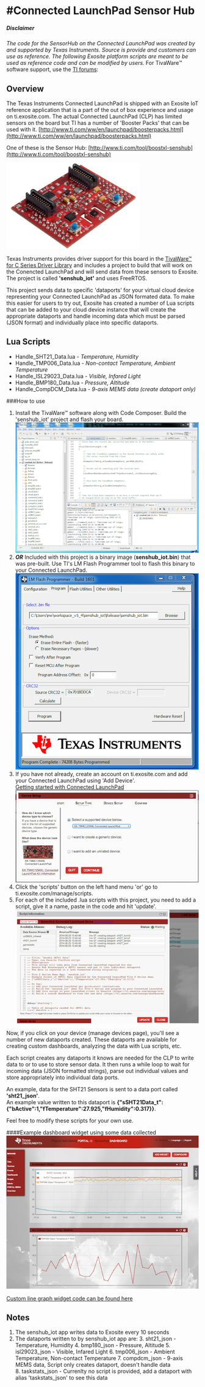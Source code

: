 #Connected LaunchPad Sensor Hub 
=====================

##### Disclaimer
_The code for the SensorHub on the Connected LaunchPad was created by and supported by Texas Instruments.  Source is provide and customers can use as reference.  The following Exosite platform scripts are meant to be used as reference code and can be modified by users._  For TivaWare™ software support, use the [TI forums](http://e2e.ti.com/support/microcontrollers/tiva_arm/default.aspx):


## Overview
The Texas Instruments Connected LaunchPad is shipped with an Exosite IoT reference application that is a part of the out of box experience and usage on ti.exosite.com.  The actual Connected LaunchPad (CLP) has limited sensors on the board but TI has a number of 'Booster Packs' that can be used with it.  [http://www.ti.com/ww/en/launchpad/boosterpacks.html](http://www.ti.com/ww/en/launchpad/boosterpacks.html)

One of these is the Sensor Hub: [http://www.ti.com/tool/boostxl-senshub](http://www.ti.com/tool/boostxl-senshub)

![image](doc_images/med_boostxl-senshub_boostxl-senshub.jpg)

Texas Instruments provides driver support for this board in the [TivaWare™ for C Series Driver Library](http://www.ti.com/tool/sw-tm4c-drl) and includes a project to build that will work on the Conencted LaunchPad and will send data from these sensors to Exosite.  The project is called **'senshub_iot'** and uses FreeRTOS.

This project sends data to specific 'dataports' for your virtual cloud device representing your Connected LaunchPad as JSON formated data.  To make this easier for users to try out, Exosite has created a number of Lua scripts that can be added to your cloud device instance that will create the appropriate dataports and handle incoming data which must be parsed (JSON format) and individually place into specific dataports.

## Lua Scripts

* Handle_SHT21_Data.lua - *Temperature, Humidity*
* Handle_TMP006_Data.lua - *Non-contact Temperature, Ambient Temperature*
* Handle_ISL29023_Data.lua - *Visible, Infared Light*
* Handle_BMP180_Data.lua - *Pressure, Altitude*
* Handle_CompDCM_Data.lua -  *9-axis MEMS data (create dataport only)*


###How to use


1. Install the TivaWare™ software along with Code Composer.  Build the 'senshub_iot' project and flash your board.  
	![image](doc_images/code_composer.png)
2. **_OR_** Included with this project is a binary image (**senshub_iot.bin**) that was pre-built.  Use TI's LM Flash Programmer tool to flash this binary to your Connected LaunchPad.  
	![image](doc_images/lm_flash_programmer.png)
3. If you have not already, create an account on ti.exosite.com and add your Connected LaunchPad using 'Add Device'.  
[Getting started with Connected LaunchPad ](https://support.exosite.com/hc/en-us/articles/200778084-EK-TM4C1294XL-Connected-LaunchPad)  
	![image](doc_images/add_device.png)
4. Click the 'scripts' button on the left hand menu 'or' go to ti.exosite.com/manage/scripts.
5. For each of the included .lua scripts with this project, you need to add a script, give it a name, paste in the code and hit 'update'.  
	![image](doc_images/add_scripts.png)  

Now, if you click on your device (manage devices page), you'll see a number of new dataports created.  These dataports are available for creating custom dashboards, analyzing the data with Lua scripts, etc.  

Each script creates any dataports it knows are needed for the CLP to write data to or to use to store sensor data.  It then runs a while loop to wait for incoming data (JSON formatted strings), parse out individual values and store appropriately into individual data ports.

An example, data for the SHT21 Sensors is sent to a data port called **'sht21_json'**.  
An example value written to this dataport is **{"sSHT21Data_t":{"bActive":1,"fTemperature":27.925,"fHumidity":0.317}}**.

Feel free to modify these scripts for your own use.

####Example dashboard widget using some data collected
![image](doc_images/sensor_hub_dashboard_example.png)  

[Custom line graph widget code can be found here ](https://github.com/exosite-garage/custom_widget_scripts/tree/master/line_graphs)

## Notes
1. The senshub_iot app writes data to Exosite every 10 seconds
2. The dataports written to by senshub_iot app are:
	3. sht21_json - Temperature, Humidity
	4. bmp180_json - Pressure, Altitude
	5. isl29023_json - Visible, Infared Light 
	6. tmp006_json - Ambient Temperature, Non-contact Temperature
	7. compdcm_json - 9-axis MEMS data, Script only creates dataport, doesn't handle data  
	8. taskstats_json  - Currenlty no script is provided, add a dataport with alias 'taskstats_json' to see this data



	
	
	